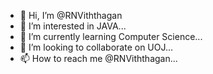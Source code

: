 - 👋 Hi, I’m @RNViththagan
- 👀 I’m interested in JAVA...
- 🌱 I’m currently learning Computer Science...
- 💞️ I’m looking to collaborate on UOJ...
- 📫 How to reach me @RNViththagan...

<!---
RNViththagan/RNViththagan is a ✨ special ✨ repository because its `README.md` (this file) appears on your GitHub profile.
You can click the Preview link to take a look at your changes.
--->
